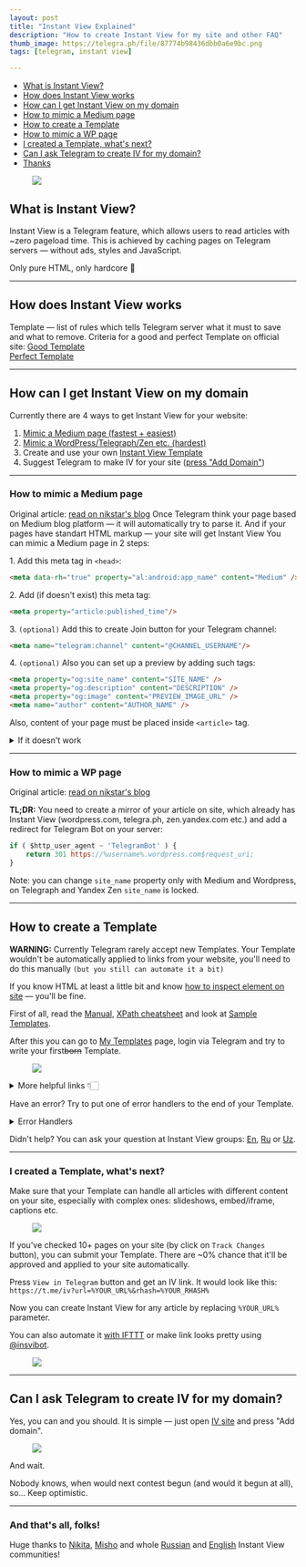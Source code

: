 ```yaml
---
layout: post
title: "Instant View Explained"
description: "How to create Instant View for my site and other FAQ"
thumb_image: https://telegra.ph/file/87774b98436dbb0a6e9bc.png
tags: [telegram, instant view]

---
```



- [What is Instant View?](#what-is-instant-view)
- [How does Instant View works](#how-does-instant-view-works)
- [How can I get Instant View on my domain](#how-can-i-get-instant-view-on-my-domain)
- [How to mimic a Medium page](#how-to-mimic-a-medium-page)
- [How to create a Template](#how-to-create-a-template)
- [How to mimic a WP page](#how-to-mimic-a-wp-page)
- [I created a Template, what's next?](#i-created-a-template-whats-next)
- [Can I ask Telegram to create IV for my domain?](#can-i-ask-telegram-to-create-iv-for-my-domain)
- [Thanks](#and-thats-all-folks)

<section class="is-imageBackgrounded hide">
    <figure>
        <img src="https://telegra.ph/file/87774b98436dbb0a6e9bc.png"/>
    </figure>
</section>

<a id="what-is-instant-view" name="what-is-instant-view"></a>
## What is Instant View?

Instant View is a Telegram feature, which allows users to read articles with ~zero pageload time. This is achieved by caching pages on Telegram servers — without ads, styles and JavaScript.

Only pure HTML, only hardcore 🤘

<hr/>

<a id="how-does-instant-view-works" name="how-does-instant-view-works"></a>
## How does Instant View works

Template — list of rules which tells Telegram server what it must to save and what to remove. Criteria for a good and perfect Template on official site:
<related>
<a href="https://instantview.telegram.org/rules#criteria-for-a-good-template">Good Template</a>
<br>
<a href="https://instantview.telegram.org/checklist">Perfect Template</a>
<br>
</related>

<hr/>

<a id="how-can-i-get-instant-view-on-my-domain" name="how-can-i-get-instant-view-on-my-domain"></a>
## How can I get Instant View on my domain
Currently there are 4 ways to get Instant View for your website:
1. [Mimic a Medium page (fastest + easiest)](#How-to-mimic-a-Medium-page)
3. [Mimic a WordPress/Telegraph/Zen etc. (hardest)](#How-to-mimic-a-WP-page)
2. Create and use your own [Instant View Template](#How-to-create-a-Template)
4. Suggest Telegram to make IV for your site ([press "Add Domain"](https://instantview.telegram.org/contest))

<hr/>

<a id="how-to-mimic-a-medium-page" name="how-to-mimic-a-medium-page"></a>
### How to mimic a Medium page
Original article: 
<related><a href="https://nikstar.me/blog/instant-view-for-custom-domain-v2">read on nikstar's blog</a></related>
Once Telegram think your page based on Medium blog platform — it will automatically try to parse it. And if your pages have standart HTML markup — your site will get Instant View
You can mimic a Medium page in 2 steps:

⁠1. Add this meta tag in `<head>`: 

 ```html
<meta data-rh="true" property="al:android:app_name" content="Medium" />
```

⁠2. Add (if doesn't exist) this meta tag:

 ```html
<meta property="article:published_time"/>
```

⁠3. `(optional)` Add this to create Join button for your Telegram channel:

 ```html
<meta name="telegram:channel" content="@CHANNEL_USERNAME"/>
```

⁠4. `(optional)` Also you can set up a preview by adding such tags:

 ```html
<meta property="og:site_name" content="SITE_NAME" />  
<meta property="og:description" content="DESCRIPTION" />  
<meta property="og:image" content="PREVIEW_IMAGE_URL" />  
<meta name="author" content="AUTHOR_NAME" />
```

Also, content of your page must be placed inside `<article>` tag.
<details>
<summary>If it doesn't work</summary>
<ol>
<li>Go to go to <a href="https://instantview.telegram.org/my/">My Templates</a> page</li>
<li>Login via Telegram</li>
<li>Enter a URL of your page</li>
<li>Paste <a href="https://gist.github.com/cor-bee/6ca737429879714f2c7d6293e810f9e8">this Template</a></li>
</ol>
<p>You&#39;ll se error which prevents your page from caching on Telegram servers. You can ask your question at Instant View groups: <a href="https://t.me/IVpublic">En</a>, <a href="https://t.me/instantview_russian">Ru</a> or <a href="https://t.me/ivpublic_uzbek">Uz</a>.</p>
</details>

<hr/>

<a id="how-to-mimic-a-wp-page" name="how-to-mimic-a-wp-page"></a>
### How to mimic a WP page
Original article: 
<related><a href="https://nikstar.me/blog/instant-view-for-custom-domain">read on nikstar's blog</a></related>

**TL;DR:** You need to create a mirror of your article on site, which already has Instant View (wordpress.com, telegra.ph, zen.yandex.com etc.) and add a redirect for Telegram Bot on your server:
```javascript
if ( $http_user_agent ~ 'TelegramBot' ) {
    return 301 https://%username%.wordpress.com$request_uri;
}
```

Note: you can change `site_name` property only with Medium and Wordpress, on Telegraph and Yandex Zen `site_name` is locked.

<hr/>

<a id="how-to-create-a-template" name="how-to-create-a-template"></a>
## How to create a Template

**WARNING:** Currently Telegram rarely accept new Templates. Your Template wouldn't be automatically applied to links from your website, you'll need to do this manually `(but you still can automate it a bit)`

If you know HTML at least a little bit and know [how to inspect element on site](https://developers.google.com/web/tools/chrome-devtools/dom/) — you'll be fine.

First of all, read the [Manual](https://instantview.telegram.org/docs), [XPath cheatsheet](https://devhints.io/xpath) and look at [Sample Templates](https://instantview.telegram.org/samples/).

After this you can go to [My Templates](https://instantview.telegram.org/my/) page, login via Telegram and try to write your first~~born~~ Template. 

<figure><img src="https://telegra.ph/file/67ac912434fb783440139.png"></figure>

<details>
<summary>More helpful links 👇🏻</summary>
<ul>
<li><a href="https://regexr.com">Regex online editor + cheatsheet</a></li>
<li><a href="https://github.com/undrfined/iv/tree/master/2019">List of undrfined's Templates</a></li>
</ul>
</details>

Have an error? Try to put one of error handlers to the end of your Template.
<details><summary>Error Handlers</summary><script src="https://gist.github.com/cor-bee/1da96dc295f2645895bab2f4347cbcce.js"></script></details>

Didn't help? You can ask your question at Instant View groups: [En](https://t.me/IVpublic), [Ru](https://t.me/instantview_russian) or [Uz](https://t.me/ivpublic_uzbek).

<hr/>

<a id="i-created-a-template-whats-next" name="i-created-a-template-whats-next"></a>
### I created a Template, what's next?
Make sure that your Template can handle all articles with different content on your site, especially with complex ones: slideshows, embed/iframe, captions etc. 

<figure><img src="https://telegra.ph/file/5e9eea886f660d08236e1.png"></figure>

If you've checked 10+ pages on your site (by click on `Track Changes` button), you can submit your Template. There are ~0% chance that it'll be approved and applied to your site automatically.

Press `View in Telegram` button and get an IV link. It would look like this:
`https://t.me/iv?url=%YOUR_URL%&rhash=%YOUR_RHASH%`

Now you can create Instant View for any article by replacing `%YOUR_URL%` parameter. 

You can also automate it [with IFTTT](https://corbee.me/dev-to-instant-view#what-is-ifttt) or make link looks pretty using [@insvibot](https://t.me/insvibot).
<figure><img src="https://telegra.ph/file/d2ae4782c8ec401954456.png"></figure>

<hr/>

<a id="can-i-ask-telegram-to-create-iv-for-my-domain" name="can-i-ask-telegram-to-create-iv-for-my-domain"></a>
## Can I ask Telegram to create IV for my domain?

Yes, you can and you should. It is simple — just open [IV site](https://instantview.telegram.org/contest) and press "Add domain".
<figure><img src="https://telegra.ph/file/d09f53c43340fcf2f6c44.png"></figure>
And wait.

Nobody knows, when would next contest begun (and would it begun at all), so... Keep optimistic.

<hr/>

<a id="and-thats-all-folks" name="and-thats-all-folks"></a>
### And that's all, folks!
Huge thanks to [Nikita](https://t.me/nikstar), [Misho](https://t.me/fishchev) and whole [Russian](https://t.me/instantview_russian) and [English](https://t.me/IVpublic) Instant View communities!